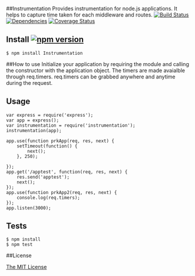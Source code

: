 
##Instrumentation
Provides instrumentation for node.js applications.
It helps to capture time taken for each middleware and routes.
[![Build Status](https://travis-ci.org/Prasanna-sr/instrumentation.svg?branch=master)](https://travis-ci.org/Prasanna-sr/instrumentation)
[![Dependencies](https://david-dm.org/Prasanna-sr/instrumentation.svg)](https://david-dm.org/Prasanna-sr/instrumentation)
[![Coverage Status](https://coveralls.io/repos/Prasanna-sr/instrumentation/badge.svg?branch=master)](https://coveralls.io/r/Prasanna-sr/instrumentation?branch=master)

## Install [![npm version](https://badge.fury.io/js/instrumentation.svg)](http://badge.fury.io/js/instrumentation)

	$ npm install Instrumentation

##How to use
Initialize your application by requiring the module and calling the constructor
 with the application object.
The timers are made avaialble through req.timers. req.timers can be grabbed anywhere and anytime during the request.

## Usage
	var express = require('express');
	var app = express();
	var instrumentation = require('instrumentation');
	instrumentation(app);

	app.use(function prkApp(req, res, next) {
		setTimeout(function() {
			next();
		}, 250);
	    
	});
	app.get('/apptest', function(req, res, next) {
	    res.send('apptest');
	    next();
	});
	app.use(function prkApp2(req, res, next) {
	    console.log(req.timers);
	});
	app.listen(3000);

## Tests
	$ npm install
	$ npm test

##License

[The MIT License](http://opensource.org/licenses/MIT)

